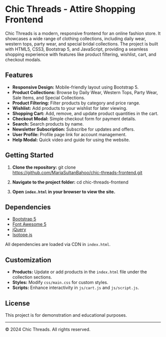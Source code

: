 # Chic Threads - Attire Shopping Frontend

Chic Threads is a modern, responsive frontend for an online fashion store. It showcases a wide range of clothing collections, including daily wear, western tops, party wear, and special bridal collections. The project is built with HTML5, CSS3, Bootstrap 5, and JavaScript, providing a seamless shopping experience with features like product filtering, wishlist, cart, and checkout modals.

## Features

- **Responsive Design:** Mobile-friendly layout using Bootstrap 5.
- **Product Collections:** Browse by Daily Wear, Western Tops, Party Wear, Sale Items, and Special Collections.
- **Product Filtering:** Filter products by category and price range.
- **Wishlist:** Add products to your wishlist for later viewing.
- **Shopping Cart:** Add, remove, and update product quantities in the cart.
- **Checkout Modal:** Simple checkout form for payment details.
- **Search:** Search products by name.
- **Newsletter Subscription:** Subscribe for updates and offers.
- **User Profile:** Profile page link for account management.
- **Help Modal:** Quick video and guide for using the website.

## Getting Started

1. **Clone the repository:**
 git clone https://github.com/MariaSultanBahoo/chic-threads-frontend.git

2. **Navigate to the project folder:**
cd chic-threads-frontend

3. **Open `index.html` in your browser to view the site.**

## Dependencies

- [Bootstrap 5](https://getbootstrap.com/)
- [Font Awesome 5](https://fontawesome.com/)
- [jQuery](https://jquery.com/)
- [Isotope.js](https://isotope.metafizzy.co/)

All dependencies are loaded via CDN in `index.html`.

## Customization

- **Products:** Update or add products in the `index.html` file under the collection sections.
- **Styles:** Modify `css/main.css` for custom styles.
- **Scripts:** Enhance interactivity in `js/cart.js` and `js/script.js`.

## License

This project is for demonstration and educational purposes.

---

&copy; 2024 Chic Threads. All rights reserved.

